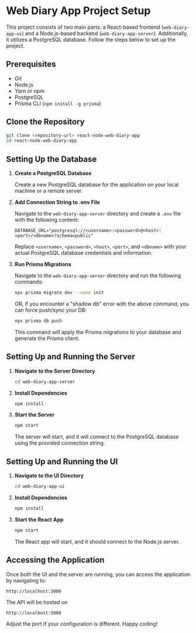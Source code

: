 # Web Diary App Project Setup

This project consists of two main parts: a React-based frontend (`web-diary-app-ui`) and a Node.js-based backend (`web-diary-app-server`). Additionally, it utilizes a PostgreSQL database. Follow the steps below to set up the project.

## Prerequisites

- Git
- Node.js
- Yarn or npm
- PostgreSQL
- Prisma CLI (`npm install -g prisma`)

## Clone the Repository

```sh
git clone <repository-url> react-node-web-diary-app
cd react-node-web-diary-app
```

## Setting Up the Database

1. **Create a PostgreSQL Database**

   Create a new PostgreSQL database for the application on your local machine or a remote server.

2. **Add Connection String to .env File**

   Navigate to the `web-diary-app-server` directory and create a `.env` file with the following content:

   ```env
   DATABASE_URL="postgresql://<username>:<password>@<host>:<port>/<dbname>?schema=public"
   ```

   Replace `<username>`, `<password>`, `<host>`, `<port>`, and `<dbname>` with your actual PostgreSQL database credentials and information.

3. **Run Prisma Migrations**

   Navigate to the `web-diary-app-server` directory and run the following commands:

   ```sh
   npx prisma migrate dev --name init
   ```

   OR, if you encounter a "shadow db" error with the above command, you can force push/sync your DB:

   ```sh
   npx prisma db push 
   ```

   This command will apply the Prisma migrations to your database and generate the Prisma client.

## Setting Up and Running the Server

1. **Navigate to the Server Directory**

   ```sh
   cd web-diary-app-server
   ```

2. **Install Dependencies**

   ```sh
   npm install
   ```

3. **Start the Server**

   ```sh
   npm start
   ```

   The server will start, and it will connect to the PostgreSQL database using the provided connection string.

## Setting Up and Running the UI

1. **Navigate to the UI Directory**

   ```sh
   cd web-diary-app-ui
   ```

2. **Install Dependencies**

   ```sh
   npm install
   ```

3. **Start the React App**

   ```sh
   npm start
   ```

   The React app will start, and it should connect to the Node.js server.

## Accessing the Application

Once both the UI and the server are running, you can access the application by navigating to:

```
http://localhost:3000
```

The API will be hosted on 

```
http://localhost:5000
```

Adjust the port if your configuration is different. Happy coding!

